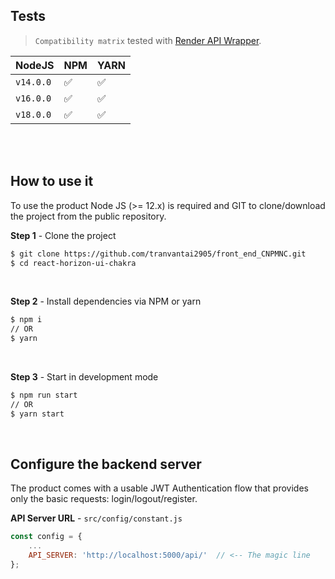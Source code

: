## Tests

> `Compatibility matrix` tested with [Render API Wrapper](https://github.com/app-generator/deploy-automation-render).

| NodeJS    | NPM | YARN |
| --------- | --- | ---- |
| `v14.0.0` | ✅  | ✅   |
| `v16.0.0` | ✅  | ✅   |
| `v18.0.0` | ✅  | ✅   |

<br />

<br >

## How to use it

To use the product Node JS (>= 12.x) is required and GIT to clone/download the project from the public repository.

**Step 1** - Clone the project

```bash
$ git clone https://github.com/tranvantai2905/front_end_CNPMNC.git
$ cd react-horizon-ui-chakra
```

<br >

**Step 2** - Install dependencies via NPM or yarn

```bash
$ npm i
// OR
$ yarn
```

<br />

**Step 3** - Start in development mode

```bash
$ npm run start
// OR
$ yarn start
```

<br />

## Configure the backend server

The product comes with a usable JWT Authentication flow that provides only the basic requests: login/logout/register.

**API Server URL** - `src/config/constant.js`

```javascript
const config = {
    ...
    API_SERVER: 'http://localhost:5000/api/'  // <-- The magic line
};
```

<br />
